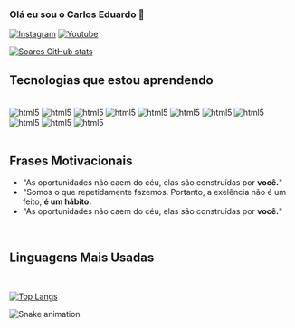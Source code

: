 
### Olá eu sou o Carlos Eduardo 👋

[![Instagram](https://img.shields.io/badge/Instagram-E4405F?style=for-the-badge&logo=instagram&logoColor=white)](https://www.instagram.com/ysoares.ofc/)
[![Youtube](https://img.shields.io/badge/YouTube-FF0000?style=for-the-badge&logo=youtube&logoColor=white)](https://www.youtube.com/@imSoares)

[![Soares GitHub stats](https://github-readme-stats.vercel.app/api?username=CarlosEduardoSoares&show_icons=true&theme=tokyonight)](https://github.com/CarlosEduardoSoares/CarlosEduardoSoares)



## Tecnologias que estou aprendendo

<div style="display: inline_block"><br>
<img align="center" alt="html5" src="https://img.shields.io/badge/HTML-239120?style=for-the-badge&logo=html5&logoColor=white">
<img align="center" alt="html5" src="https://img.shields.io/badge/JavaScript-323330?style=for-the-badge&logo=javascript&logoColor=F7DF1E">
<img align="center" alt="html5" src="https://img.shields.io/badge/CSS-239120?&style=for-the-badge&logo=css3&logoColor=white">
<img align="center" alt="html5" src="https://img.shields.io/badge/PHP-777BB4?style=for-the-badge&logo=php&logoColor=white">
<img align="center" alt="html5" src="https://img.shields.io/badge/Node.js-43853D?style=for-the-badge&logo=node.js&logoColor=white">
<img align="center" alt="html5" src="https://img.shields.io/badge/C%23-239120?style=for-the-badge&logo=c-sharp&logoColor=white">
<img align="center" alt="html5" src="https://img.shields.io/badge/C%2B%2B-00599C?style=for-the-badge&logo=c%2B%2B&logoColor=white">
<img align="center" alt="html5" src="https://img.shields.io/badge/Python-3776AB?style=for-the-badge&logo=python&logoColor=white">
<img align="center" alt="html5" src="https://img.shields.io/badge/MySQL-00000F?style=for-the-badge&logo=mysql&logoColor=white">
<img align="center" alt="html5" src="https://img.shields.io/badge/Microsoft_SQL_Server-CC2927?style=for-the-badge&logo=microsoft-sql-server&logoColor=white">
<img align="center" alt="html5" src="https://img.shields.io/badge/Bootstrap-563D7C?style=for-the-badge&logo=bootstrap&logoColor=white">
</div> <br>

## Frases Motivacionais 

- "As oportunidades não caem do céu, elas são construídas por <strong>você.</strong>" 
- "Somos o que repetidamente fazemos. Portanto, a exelência não é um feito, <strong>é um hábito.</strong>
- "As oportunidades não caem do céu, elas são construídas por <strong>você.</strong>"
<br>

## Linguagens Mais Usadas
<br>

[![Top Langs](https://github-readme-stats.vercel.app/api/top-langs/?username=CarlosEduardoSoares&layout=compact&langs_count=7&theme=tokyonight)](https://github.com/CarlosEduardoSoares/CarlosEduardoSoares)

 ![Snake animation](https://github.com/CarlosEduardoSoares/CarlosEduardoSoares/blob/output/github-contribution-grid-snake.svg)
